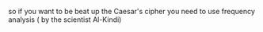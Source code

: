 so if you want to be beat up the Caesar's cipher you need to use  frequency analysis ( by the scientist Al-Kindi)
